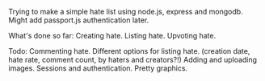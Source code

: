 Trying to make a simple hate list using node.js, express and mongodb. 
Might add passport.js authentication later.

What's done so far:
	Creating hate.
	Listing hate.
	Upvoting hate.

Todo:
	Commenting hate.
	Different options for listing hate. (creation date, hate rate, comment count, by haters and creators?!)
	Adding and uploading images.
	Sessions and authentication.
	Pretty graphics.